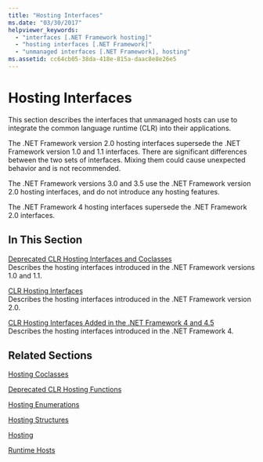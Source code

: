 ```yaml
---
title: "Hosting Interfaces"
ms.date: "03/30/2017"
helpviewer_keywords: 
  - "interfaces [.NET Framework hosting]"
  - "hosting interfaces [.NET Framework]"
  - "unmanaged interfaces [.NET Framework], hosting"
ms.assetid: cc64cb05-38da-418e-815a-daac8e8e26e5
---
```

# Hosting Interfaces
This section describes the interfaces that unmanaged hosts can use to integrate the common language runtime (CLR) into their applications.  
  
 The .NET Framework version 2.0 hosting interfaces supersede the .NET Framework version 1.0 and 1.1 interfaces. There are significant differences between the two sets of interfaces. Mixing them could cause unexpected behavior and is not recommended.  
  
 The .NET Framework versions 3.0 and 3.5 use the .NET Framework version 2.0 hosting interfaces, and do not introduce any hosting features.  
  
 The .NET Framework 4 hosting interfaces supersede the .NET Framework 2.0 interfaces.
  
## In This Section  
 [Deprecated CLR Hosting Interfaces and Coclasses](deprecated-clr-hosting-interfaces-and-coclasses.md)  
 Describes the hosting interfaces introduced in the .NET Framework versions 1.0 and 1.1.  
  
 [CLR Hosting Interfaces](clr-hosting-interfaces.md)  
 Describes the hosting interfaces introduced in the .NET Framework version 2.0.  
  
 [CLR Hosting Interfaces Added in the .NET Framework 4 and 4.5](clr-hosting-interfaces-added-in-the-net-framework-4-and-4-5.md)  
 Describes the hosting interfaces introduced in the .NET Framework 4.  
  
## Related Sections  
 [Hosting Coclasses](hosting-coclasses.md)  
  
 [Deprecated CLR Hosting Functions](deprecated-clr-hosting-functions.md)  
  
 [Hosting Enumerations](hosting-enumerations.md)  
  
 [Hosting Structures](hosting-structures.md)  
  
 [Hosting](index.md)  
  
 [Runtime Hosts](https://docs.microsoft.com/previous-versions/dotnet/netframework-4.0/a51xd4ze(v=vs.100))
